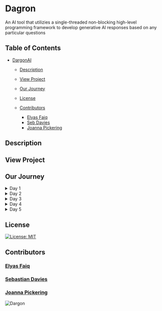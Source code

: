 # Dagron

An AI tool that utilizies a single-threaded non-blocking high-level programming framework to develop generative AI responses based on any particular questions

## Table of Contents

- [DargonAI](https://dargon-limited.netlify.app/)

  - [Description](#description)
  - [View Project](#view-project)
  - [Our Journey](#our-journey)

  - [License](#license)
  - [Contributors](#contributing)
    - [Elyas Faiq](#elyas-faiq)
    - [Seb Davies](#seb-davies)
    - [Joanna Pickering](#joanna-pickering)

## Description

## View Project

## Our Journey

<details>
<summary>Day 1</summary>
PLANNING PREPARATIONS
</details>

<details>
<summary>Day 2</summary>
Redux async/ thunk
</details>

<details>
<summary>Day 3</summary>
design focus, page building
products?
</details>

<details>
<summary>Day 4</summary>
refinement
</details>

<details>
<summary>Day 5</summary>
finalising / presentation
</details>

## License

[![License: MIT](https://img.shields.io/badge/License-MIT-yellow.svg)](https://opensource.org/licenses/MIT)

## Contributors

### [Elyas Faiq](https://github.com/BlueElyas)

### [Sebastian Davies](https://github.com/Sebbybobbler)

### [Joanna Pickering](https://github.com/Jo-Pickering)

![Dargon](https://github.com/technative-academy/dragon/blob/ae14e3694d0300f6a5999a273ea8da465b27e88b/public/assets/dargon2.png)
